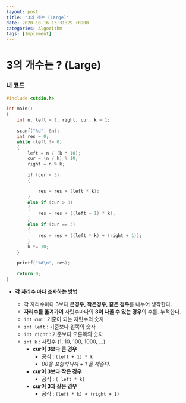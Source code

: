 ```yaml
---
layout: post
title: "3의 개수 (Large)"
date: 2020-10-16 13:31:29 +0900
categories: Algorithm
tags: [Implement]
---
```


# 3의 개수는 ? (Large)

### 내 코드

```c
#include <stdio.h>

int main()
{
    int n, left = 1, right, cur, k = 1;

    scanf("%d", &n);
    int res = 0;
    while (left != 0)
    {
        left = n / (k * 10);
        cur = (n / k) % 10;
        right = n % k;

        if (cur < 3)
        {

            res = res + (left * k);
        }
        else if (cur > 3)
        {
            res = res + ((left + 1) * k);
        }
        else if (cur == 3)
        {
            res = res + ((left * k) + (right + 1));
        }
        k *= 10;
    }

    printf("%d\n", res);

    return 0;
}
```

- **각 자리수 마다 조사하는 방법**

  - 각 자리수마다 3보다 **큰경우, 작은경우, 같은 경우**를 나누어 생각한다.
  - **자리수를 옮겨가며** 자릿수마다의 **3이 나올 수 있는 경우**의 수를. 누적한다.
  - `int cur` : 기준이 되는 자릿수의 숫자
  - `int left` : 기준보다 왼쪽의 숫자
  - `int right` : 기준보다 오른쪽의 숫자
  - `int k` : 자릿수 (1, 10, 100, 1000, ...)
    - **cur이 3보다 큰 경우**
      - 공식 : `(left + 1) * k`
      - _00을 포함하니까 + 1 을 해준다._
    - **cur이 3보다 작은 경우**
      - 공식 : `( left * k)`
    - **cur이 3과 같은 경우**
      - 공식 : `(left * k) + (right + 1)`

